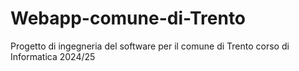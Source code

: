 # Webapp-comune-di-Trento
Progetto di ingegneria del software per il comune di Trento corso di Informatica 2024/25
